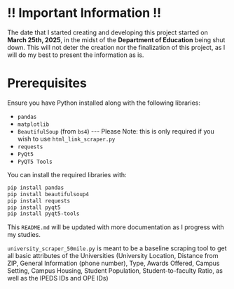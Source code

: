 # !! Important Information !!
The date that I started creating and developing this project started on **March 25th, 2025**, in the midst of the **Department of Education** being shut down. This will not deter the creation nor the finalization of this project, as I will do my best to present the information as is.

# Prerequisites

Ensure you have Python installed along with the following libraries:
- `pandas`
- `matplotlib`
- `BeautifulSoup` (from `bs4`) --- Please Note: this is only required if you wish to use `html_link_scraper.py`
- `requests`
- `PyQt5`
- `PyQT5 Tools`

You can install the required libraries with:
```bash
pip install pandas 
pip install beautifulsoup4 
pip install requests
pip install pyqt5
pip install pyqt5-tools
```

This `README.md` will be updated with more documentation as I progress with my studies.

`university_scraper_50mile.py` is meant to be a baseline scraping tool to get all basic attributes of the Universities (University Location, Distance from ZIP, General Information (phone number), Type, Awards Offered, Campus Setting, Campus Housing, Student Population, Student-to-faculty Ratio, as well as the IPEDS IDs and OPE IDs)